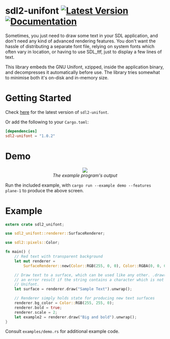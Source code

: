 # sdl2-unifont [![Latest Version](https://img.shields.io/crates/v/sdl2-unifont.svg)](https://crates.io/crates/sdl2-unifont) [![Documentation](https://docs.rs/sdl2-unifont/badge.svg)](https://docs.rs/sdl2-unifont)

Sometimes, you just need to draw some text in your SDL application, and don't
need any kind of advanced rendering features. You don't want the hassle of
distributing a separate font file, relying on system fonts which often vary in
location, or having to use SDL_ttf, just to display a few lines of text.

This library embeds the GNU Unifont, xzipped, inside the application binary, and
decompresses it automatically before use. The library tries somewhat to minimise
both it's on-disk and in-memory size.

# Getting Started
Check [here](https://crates.io/crates/sdl2-unifont) for the latest version of
`sdl2-unifont`.

Or add the following to your `Cargo.toml`:
```toml
[dependencies]
sdl2-unifont = "1.0.2"
```

# Demo

<p align=center>
  <img src="https://raw.githubusercontent.com/invlpg/sdl2-unifont/master/demo.gif">
  <br><i>The example program's output</i>
</p>

Run the included example, with `cargo run --example demo --features plane-1` to
produce the above screen.

# Example
```rust
extern crate sdl2_unifont;

use sdl2_unifont::renderer::SurfaceRenderer;

use sdl2::pixels::Color;

fn main() {
    // Red text with transparent background
    let mut renderer =
        SurfaceRenderer::new(Color::RGB(255, 0, 0), Color::RGBA(0, 0, 0, 0));

    // Draw text to a surface, which can be used like any other. .draw() returns
    // an error result if the string contains a character which is not in the
    // Unifont.
    let surface = renderer.draw("Sample Text").unwrap();

    // Renderer simply holds state for producing new text surfaces
    renderer.bg_color = Color::RGB(255, 255, 0);
    renderer.bold = true;
    renderer.scale = 2;
    let example2 = renderer.draw("Big and bold").unwrap();
}
```

Consult `examples/demo.rs` for additional example code.
